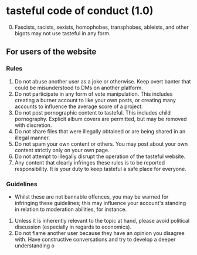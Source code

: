 # tasteful code of conduct (1.0)

0. Fascists, racists, sexists, homophobes, transphobes, ableists, and other bigots may not use tasteful in any form.

## For users of the website

### Rules

1. Do not abuse another user as a joke or otherwise. Keep overt banter that could be misunderstood to DMs on another platform.
2. Do not participate in any form of vote manipulation. This includes creating a burner account to like your own posts, or creating many accounts to influence the average score of a project. 
3. Do not post pornographic content to tasteful. This includes child pornography. Explicit album covers are permitted, but may be removed with discretion.
4. Do not share files that were illegally obtained or are being shared in an illegal manner.
5. Do not spam your own content or others. You may post about your own content strictly only on your own page.
6. Do not attempt to illegally disrupt the operation of the tasteful website.
7. Any content that clearly infringes these rules is to be reported responsibility. It is your duty to keep tasteful a safe place for everyone.

### Guidelines

* Whilst these are not bannable offences, you may be warned for infringing these guidelines; this may influence your account's standing in relation to moderation abilities, for instance. 

1. Unless it is inherently relevant to the topic at hand, please avoid political discussion (especially in regards to economics).
2. Do not flame another user because they have an opinion you disagree with. Have constructive conversations and try to develop a deeper understanding o